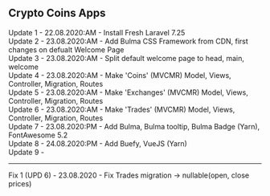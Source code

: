 Crypto Coins Apps
---
Update 1 - 22.08.2020:AM - Install Fresh Laravel 7.25 <br />
Update 2 - 23.08.2020:AM - Add Bulma CSS Framework from CDN, first changes on defualt Welcome Page <br />
Update 3 - 23.08.2020:AM - Split default welcome page to head, main, welcome <br />
Update 4 - 23.08.2020:AM - Make 'Coins' (MVCMR) Model, Views, Controller, Migration, Routes <br />
Update 5 - 23.08.2020:AM - Make 'Exchanges' (MVCMR) Model, Views, Controller, Migration, Routes <br />
Update 6 - 23.08.2020:AM - Make 'Trades' (MVCMR) Model, Views, Controller, Migration, Routes <br />
Update 7 - 23.08.2020:PM - Add Bulma, Bulma tooltip, Bulma Badge (Yarn), FontAwesome 5.2 <br />
Update 8 - 24.08.2020:PM - Add Buefy, VueJS (Yarn) <br />
Update 9 - 

---
Fix 1 (UPD 6) - 23.08.2020 - Fix Trades migration -> nullable(open, close prices) <br />